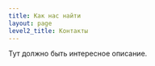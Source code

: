 ```yaml
---
title: Как нас найти
layout: page
level2_title: Контакты
---
```


Тут должно быть интересное описание.